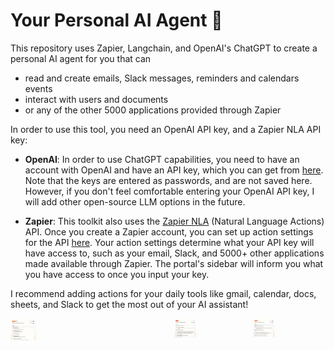 # Your Personal AI Agent 🤖

This repository uses Zapier, Langchain, and OpenAI's ChatGPT to create a personal AI agent for you that can 
- read and create emails, Slack messages, reminders and calendars events
- interact with users and documents
- or any of the other 5000 applications provided through Zapier

In order to use this tool, you need an OpenAI API key, and a Zapier NLA API key:

- **OpenAI**: In order to use ChatGPT capabilities, you need to have an account with OpenAI and have an API key, which you can get from [here](https://openai.com/blog/openai-api). Note that the keys are entered as passwords, and are not saved here. However, if you don't feel comfortable entering your OpenAI API key, I will add other open-source LLM options in the future.
  
- **Zapier**: This toolkit also uses the [Zapier NLA](https://nla.zapier.com/docs/) (Natural Language Actions) API. Once you create a Zapier account, you can set up action settings for the API [here](https://nla.zapier.com/providers/). Your action settings determine what your API key will have access to, such as your email, Slack, and 5000+ other applications made available through Zapier. The portal's sidebar will inform you what you have access to once you input your key. 
        
I recommend adding actions for your daily tools like gmail, calendar, docs, sheets, and Slack to get the most out of your AI assistant!

<div style="display:flex">
     <div style="flex:1;padding-right:10px;">
          <img src="images.dir/gmail_actions.png" width="35%"/>
     </div>
     <div style="flex:1;padding-left:10px;">
          <img "images.dir/calendar_actions.png" width="30%"/>
     </div>
     <div style="flex:1;padding-left:10px;">
          <img src="images.dir/slack_actions.png" width="30%"/>
     </div>
  <div style="flex:1;padding-left:10px;">
          <img src="images.dir/docs_actions.png" width="30%"/>
     </div>
</div>

